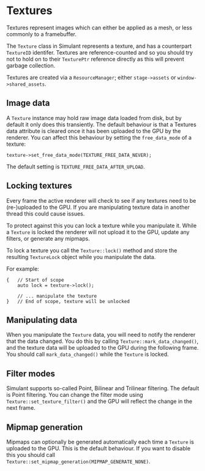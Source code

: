 # Textures

Textures represent images which can either be applied as a mesh, or less commonly to a framebuffer.

The `Texture` class in Simulant represents a texture, and has a counterpart `TextureID` identifer. Textures are reference-counted and so you should try not to hold on to their `TexturePtr` reference
directly as this will prevent garbage collection.

Textures are created via a `ResourceManager`; either `stage->assets` or `window->shared_assets`.

## Image data

A `Texture` instance may hold raw image data loaded from disk, but by default it only does this transiently. The default behaviour is that a Textures data attribute is cleared once it has been uploaded to the GPU by the renderer. You can affect this behaviour by setting the `free_data_mode` of a texture:

```
texture->set_free_data_mode(TEXTURE_FREE_DATA_NEVER);
```

The default setting is `TEXTURE_FREE_DATA_AFTER_UPLOAD`. 

## Locking textures

Every frame the active renderer will check to see if any textures need to be (re-)uploaded to the GPU. If you are manipulating texture data in another thread this could cause issues.

To protect against this you can lock a texture while you manipulate it. While a `Texture` is locked the renderer will not upload it to the GPU, update any filters, or generate any mipmaps.

To lock a texture you call the `Texture::lock()` method and store the resulting `TextureLock` object while you manipulate the data.

For example:

```
{   // Start of scope
    auto lock = texture->lock();
    
    // ... manipulate the texture
}   // End of scope, texture will be unlocked
```

## Manipulating data

When you manipulate the `Texture` data, you will need to notify the renderer that the data changed. You do this by calling `Texture::mark_data_changed()`, and the texture data will be uploaded to the GPU during the following frame. You should call `mark_data_changed()` while the `Texture` is locked.

## Filter modes

Simulant supports so-called Point, Bilinear and Trilinear filtering. The default is Point filtering. You can change the filter mode using `Texture::set_texture_filter()` and the GPU will reflect the change in the next frame.

## Mipmap generation

Mipmaps can optionally be generated automatically each time a `Texture` is uploaded to the GPU. This is the default behaviour. If you want to disable this you should call `Texture::set_mipmap_generation(MIPMAP_GENERATE_NONE)`. 





